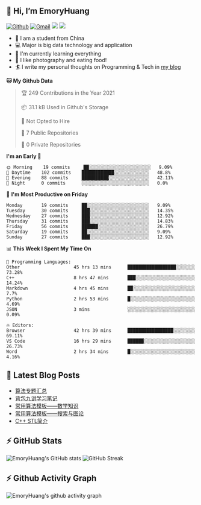 ## 👋 Hi, I’m EmoryHuang
[![Github](https://img.shields.io/badge/-Github-000?style=flat&logo=Github&logoColor=white)](https://github.com/emoryhuang)
[![Gmail](https://img.shields.io/badge/-Gmail-c14438?style=flat&logo=Gmail&logoColor=white)](mailto:vunihbolvep@gmail.com)
![](https://komarev.com/ghpvc/?username=EmoryHuang)
![](https://img.shields.io/badge/build-passing-brightgreen)
- 🧐 I am a student from China
- 💻 Major is big data technology and application
- 🌱 I'm currently learning everything
- 👯 I like photography and eating food!
- 🏄‍ I write my personal thoughts on Programming & Tech in [my blog](emoryhuang.github.io)

<!--START_SECTION:waka-->
**🐱 My Github Data** 

> 🏆 249 Contributions in the Year 2021
 > 
> 📦 31.1 kB Used in Github's Storage 
 > 
> 🚫 Not Opted to Hire
 > 
> 📜 7 Public Repositories 
 > 
> 🔑 0 Private Repositories  
 > 
**I'm an Early 🐤** 

```text
🌞 Morning    19 commits     ██░░░░░░░░░░░░░░░░░░░░░░░   9.09% 
🌆 Daytime    102 commits    ████████████░░░░░░░░░░░░░   48.8% 
🌃 Evening    88 commits     ██████████░░░░░░░░░░░░░░░   42.11% 
🌙 Night      0 commits      ░░░░░░░░░░░░░░░░░░░░░░░░░   0.0%

```
📅 **I'm Most Productive on Friday** 

```text
Monday       19 commits     ██░░░░░░░░░░░░░░░░░░░░░░░   9.09% 
Tuesday      30 commits     ███░░░░░░░░░░░░░░░░░░░░░░   14.35% 
Wednesday    27 commits     ███░░░░░░░░░░░░░░░░░░░░░░   12.92% 
Thursday     31 commits     ███░░░░░░░░░░░░░░░░░░░░░░   14.83% 
Friday       56 commits     ██████░░░░░░░░░░░░░░░░░░░   26.79% 
Saturday     19 commits     ██░░░░░░░░░░░░░░░░░░░░░░░   9.09% 
Sunday       27 commits     ███░░░░░░░░░░░░░░░░░░░░░░   12.92%

```


📊 **This Week I Spent My Time On** 

```text
💬 Programming Languages: 
Other                    45 hrs 13 mins      ██████████████████░░░░░░░   73.28% 
C++                      8 hrs 47 mins       ███░░░░░░░░░░░░░░░░░░░░░░   14.24% 
Markdown                 4 hrs 45 mins       ██░░░░░░░░░░░░░░░░░░░░░░░   7.7% 
Python                   2 hrs 53 mins       █░░░░░░░░░░░░░░░░░░░░░░░░   4.69% 
JSON                     3 mins              ░░░░░░░░░░░░░░░░░░░░░░░░░   0.09%

🔥 Editors: 
Browser                  42 hrs 39 mins      █████████████████░░░░░░░░   69.11% 
VS Code                  16 hrs 29 mins      ██████░░░░░░░░░░░░░░░░░░░   26.73% 
Word                     2 hrs 34 mins       █░░░░░░░░░░░░░░░░░░░░░░░░   4.16%

```


<!--END_SECTION:waka-->

## 📕 Latest Blog Posts
<!-- STACKOVERFLOW:START -->
- [算法专题汇总](https://emoryhuang.cn/blog/1603169503.html)
- [背包九讲学习笔记](https://emoryhuang.cn/blog/381047778.html)
- [常用算法模板——数学知识](https://emoryhuang.cn/blog/1328337473.html)
- [常用算法模板——搜索与图论](https://emoryhuang.cn/blog/4096131275.html)
- [C++ STL简介](https://emoryhuang.cn/blog/1876408705.html)
<!-- STACKOVERFLOW:END -->

## ⚡ GitHub Stats
![EmoryHuang's GitHub stats](https://github-readme-stats.vercel.app/api?username=EmoryHuang&show_icons=true&theme=tokyonight)
![GitHub Streak](https://github-readme-streak-stats.herokuapp.com/?user=EmoryHuang&theme=tokyonight)


## ⚡ Github Activity Graph
![EmoryHuang's github activity graph](https://activity-graph.herokuapp.com/graph?username=EmoryHuang&theme=dracula)

<!---
EmoryHuang/EmoryHuang is a ✨ special ✨ repository because its `README.md` (this file) appears on your GitHub profile.
You can click the Preview link to take a look at your changes.
--->

